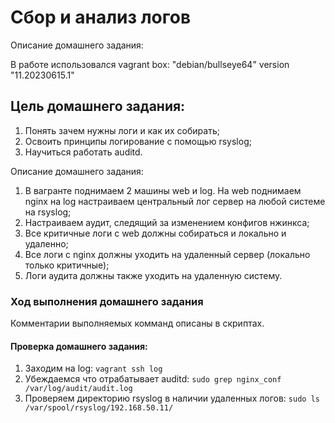 #  Сбор и анализ логов

Описание домашнего задания:

В работе использовался vagrant box: "debian/bullseye64" version "11.20230615.1"

## Цель домашнего задания:
1) Понять зачем нужны логи и как их собирать;
2) Освоить принципы логирование с помощью rsyslog;
3) Научиться работать auditd.


Описание домашнего задания:
1) В вагранте поднимаем 2 машины web и log. На web поднимаем nginx на log настраиваем центральный лог сервер на любой системе на rsyslog;
2) Настраиваем аудит, следящий за изменением конфигов нжинкса;
3) Все критичные логи с web должны собираться и локально и удаленно;
4) Все логи с nginx должны уходить на удаленный сервер (локально только критичные);
5) Логи аудита должны также уходить на удаленную систему.


### Ход выполнения домашнего задания

Комментарии выполняемых комманд описаны в скриптах.

#### Проверка домашнего задания:

   1) Заходим на log: ```vagrant ssh log```
   2) Убеждаемся что отрабатывает auditd: ```sudo grep nginx_conf /var/log/audit/audit.log```
   3) Проверяем директорию rsyslog в наличии удаленных логов: ```sudo ls /var/spool/rsyslog/192.168.50.11/```

